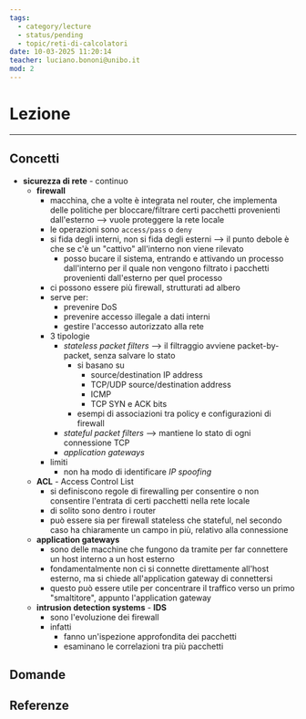 ```yaml
---
tags:
  - category/lecture
  - status/pending
  - topic/reti-di-calcolatori
date: 10-03-2025 11:20:14
teacher: luciano.bononi@unibo.it
mod: 2
---
```

# Lezione
---
## Concetti
- **sicurezza di rete** - continuo
	- **firewall**
		- macchina, che a volte è integrata nel router, che implementa delle politiche per bloccare/filtrare certi pacchetti provenienti dall'esterno --> vuole proteggere la rete locale
		- le operazioni sono `access/pass` o `deny`
		- si fida degli interni, non si fida degli esterni --> il punto debole è che se c'è un "cattivo" all'interno non viene rilevato
			- posso bucare il sistema, entrando e attivando un processo dall'interno per il quale non vengono filtrato i pacchetti provenienti dall'esterno per quel processo
		- ci possono essere più firewall, strutturati ad albero
		- serve per:
			- prevenire DoS
			- prevenire accesso illegale a dati interni
			- gestire l'accesso autorizzato alla rete
		- 3 tipologie
			- _stateless packet filters_ --> il filtraggio avviene packet-by-packet, senza salvare lo stato
				- si basano su
					- source/destination IP address
					- TCP/UDP source/destination address
					- ICMP
					- TCP SYN e ACK bits
				- esempi di associazioni tra policy e configurazioni di firewall
			- _stateful packet filters_ --> mantiene lo stato di ogni connessione TCP
			- _application gateways_
		- limiti
			- non ha modo di identificare _IP spoofing_
	- **ACL** - Access Control List
		- si definiscono regole di firewalling per consentire o non consentire l'entrata di certi pacchetti nella rete locale
		- di solito sono dentro i router
		- può essere sia per firewall stateless che stateful, nel secondo caso ha chiaramente un campo in più, relativo alla connessione
	- **application gateways**
		- sono delle macchine che fungono da tramite per far connettere un host interno a un host esterno
		- fondamentalmente non ci si connette direttamente all'host esterno, ma si chiede all'application gateway di connettersi
		- questo può essere utile per concentrare il traffico verso un primo "smaltitore", appunto l'application gateway
	- **intrusion detection systems** - **IDS**
		- sono l'evoluzione dei firewall
		- infatti
			- fanno un'ispezione approfondita dei pacchetti
			- esaminano le correlazioni tra più pacchetti

## Domande

## Referenze

